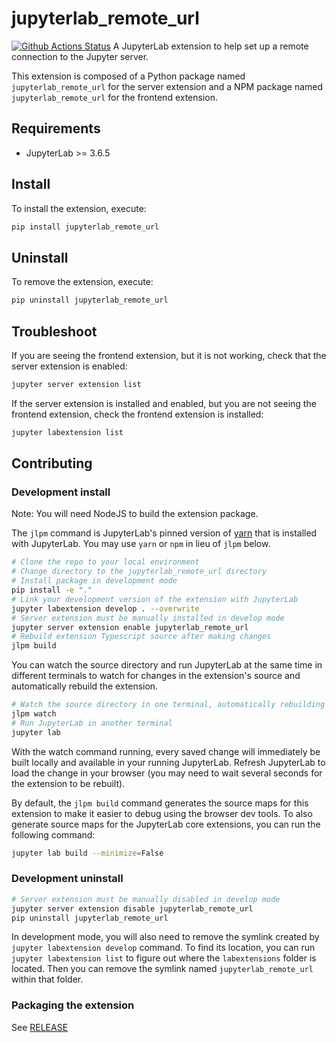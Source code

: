 # jupyterlab_remote_url

[![Github Actions Status](https://github.com/sanderploegsma/jupyterlab_remote_url/workflows/Build/badge.svg)](https://github.com/sanderploegsma/jupyterlab_remote_url/actions/workflows/build.yml)
A JupyterLab extension to help set up a remote connection to the Jupyter server.

This extension is composed of a Python package named `jupyterlab_remote_url`
for the server extension and a NPM package named `jupyterlab_remote_url`
for the frontend extension.

## Requirements

- JupyterLab >= 3.6.5

## Install

To install the extension, execute:

```bash
pip install jupyterlab_remote_url
```

## Uninstall

To remove the extension, execute:

```bash
pip uninstall jupyterlab_remote_url
```

## Troubleshoot

If you are seeing the frontend extension, but it is not working, check
that the server extension is enabled:

```bash
jupyter server extension list
```

If the server extension is installed and enabled, but you are not seeing
the frontend extension, check the frontend extension is installed:

```bash
jupyter labextension list
```

## Contributing

### Development install

Note: You will need NodeJS to build the extension package.

The `jlpm` command is JupyterLab's pinned version of
[yarn](https://yarnpkg.com/) that is installed with JupyterLab. You may use
`yarn` or `npm` in lieu of `jlpm` below.

```bash
# Clone the repo to your local environment
# Change directory to the jupyterlab_remote_url directory
# Install package in development mode
pip install -e "."
# Link your development version of the extension with JupyterLab
jupyter labextension develop . --overwrite
# Server extension must be manually installed in develop mode
jupyter server extension enable jupyterlab_remote_url
# Rebuild extension Typescript source after making changes
jlpm build
```

You can watch the source directory and run JupyterLab at the same time in different terminals to watch for changes in the extension's source and automatically rebuild the extension.

```bash
# Watch the source directory in one terminal, automatically rebuilding when needed
jlpm watch
# Run JupyterLab in another terminal
jupyter lab
```

With the watch command running, every saved change will immediately be built locally and available in your running JupyterLab. Refresh JupyterLab to load the change in your browser (you may need to wait several seconds for the extension to be rebuilt).

By default, the `jlpm build` command generates the source maps for this extension to make it easier to debug using the browser dev tools. To also generate source maps for the JupyterLab core extensions, you can run the following command:

```bash
jupyter lab build --minimize=False
```

### Development uninstall

```bash
# Server extension must be manually disabled in develop mode
jupyter server extension disable jupyterlab_remote_url
pip uninstall jupyterlab_remote_url
```

In development mode, you will also need to remove the symlink created by `jupyter labextension develop`
command. To find its location, you can run `jupyter labextension list` to figure out where the `labextensions`
folder is located. Then you can remove the symlink named `jupyterlab_remote_url` within that folder.

### Packaging the extension

See [RELEASE](RELEASE.md)
